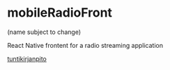 # mobileRadioFront
(name subject to change)

React Native frontent for a radio streaming application

[tuntikirjanpito](./docs/tuntikirjanpito.md)
